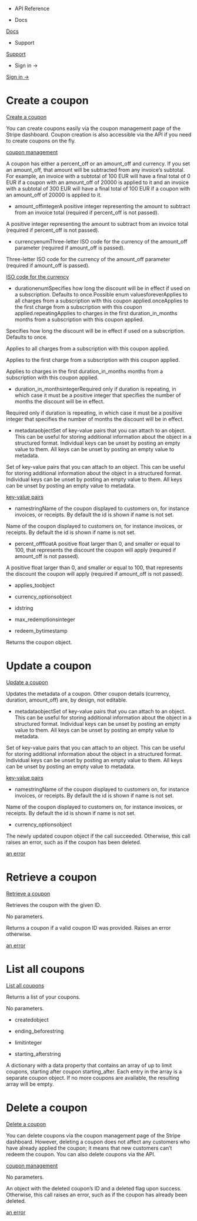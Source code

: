 - API Reference

- Docs

[Docs](/)

- Support

[Support](https://support.stripe.com)

- Sign in →

[Sign in →](https://dashboard.stripe.com/login)

# Create a coupon

[Create a coupon](/api/coupons/create)

You can create coupons easily via the coupon management page of the Stripe dashboard. Coupon creation is also accessible via the API if you need to create coupons on the fly.

[coupon management](https://dashboard.stripe.com/coupons)

A coupon has either a percent_off or an amount_off and currency. If you set an amount_off, that amount will be subtracted from any invoice’s subtotal. For example, an invoice with a subtotal of 100 EUR will have a final total of 0 EUR if a coupon with an amount_off of 20000 is applied to it and an invoice with a subtotal of 300 EUR will have a final total of 100 EUR if a coupon with an amount_off of 20000 is applied to it.

- amount_offintegerA positive integer representing the amount to subtract from an invoice total (required if percent_off is not passed).

A positive integer representing the amount to subtract from an invoice total (required if percent_off is not passed).

- currencyenumThree-letter ISO code for the currency of the amount_off parameter (required if amount_off is passed).

Three-letter ISO code for the currency of the amount_off parameter (required if amount_off is passed).

[ISO code for the currency](https://stripe.com/docs/currencies)

- durationenumSpecifies how long the discount will be in effect if used on a subscription. Defaults to once.Possible enum valuesforeverApplies to all charges from a subscription with this coupon applied.onceApplies to the first charge from a subscription with this coupon applied.repeatingApplies to charges in the first duration_in_months months from a subscription with this coupon applied.

Specifies how long the discount will be in effect if used on a subscription. Defaults to once.

Applies to all charges from a subscription with this coupon applied.

Applies to the first charge from a subscription with this coupon applied.

Applies to charges in the first duration_in_months months from a subscription with this coupon applied.

- duration_in_monthsintegerRequired only if duration is repeating, in which case it must be a positive integer that specifies the number of months the discount will be in effect.

Required only if duration is repeating, in which case it must be a positive integer that specifies the number of months the discount will be in effect.

- metadataobjectSet of key-value pairs that you can attach to an object. This can be useful for storing additional information about the object in a structured format. Individual keys can be unset by posting an empty value to them. All keys can be unset by posting an empty value to metadata.

Set of key-value pairs that you can attach to an object. This can be useful for storing additional information about the object in a structured format. Individual keys can be unset by posting an empty value to them. All keys can be unset by posting an empty value to metadata.

[key-value pairs](/api/metadata)

- namestringName of the coupon displayed to customers on, for instance invoices, or receipts. By default the id is shown if name is not set.

Name of the coupon displayed to customers on, for instance invoices, or receipts. By default the id is shown if name is not set.

- percent_offfloatA positive float larger than 0, and smaller or equal to 100, that represents the discount the coupon will apply (required if amount_off is not passed).

A positive float larger than 0, and smaller or equal to 100, that represents the discount the coupon will apply (required if amount_off is not passed).

- applies_toobject

- currency_optionsobject

- idstring

- max_redemptionsinteger

- redeem_bytimestamp

Returns the coupon object.

# Update a coupon

[Update a coupon](/api/coupons/update)

Updates the metadata of a coupon. Other coupon details (currency, duration, amount_off) are, by design, not editable.

- metadataobjectSet of key-value pairs that you can attach to an object. This can be useful for storing additional information about the object in a structured format. Individual keys can be unset by posting an empty value to them. All keys can be unset by posting an empty value to metadata.

Set of key-value pairs that you can attach to an object. This can be useful for storing additional information about the object in a structured format. Individual keys can be unset by posting an empty value to them. All keys can be unset by posting an empty value to metadata.

[key-value pairs](/api/metadata)

- namestringName of the coupon displayed to customers on, for instance invoices, or receipts. By default the id is shown if name is not set.

Name of the coupon displayed to customers on, for instance invoices, or receipts. By default the id is shown if name is not set.

- currency_optionsobject

The newly updated coupon object if the call succeeded. Otherwise, this call raises an error, such as if the coupon has been deleted.

[an error](#errors)

# Retrieve a coupon

[Retrieve a coupon](/api/coupons/retrieve)

Retrieves the coupon with the given ID.

No parameters.

Returns a coupon if a valid coupon ID was provided. Raises an error otherwise.

[an error](#errors)

# List all coupons

[List all coupons](/api/coupons/list)

Returns a list of your coupons.

No parameters.

- createdobject

- ending_beforestring

- limitinteger

- starting_afterstring

A dictionary with a data property that contains an array of up to limit coupons, starting after coupon starting_after. Each entry in the array is a separate coupon object. If no more coupons are available, the resulting array will be empty.

# Delete a coupon

[Delete a coupon](/api/coupons/delete)

You can delete coupons via the coupon management page of the Stripe dashboard. However, deleting a coupon does not affect any customers who have already applied the coupon; it means that new customers can’t redeem the coupon. You can also delete coupons via the API.

[coupon management](https://dashboard.stripe.com/coupons)

No parameters.

An object with the deleted coupon’s ID and a deleted flag upon success. Otherwise, this call raises an error, such as if the coupon has already been deleted.

[an error](#errors)
